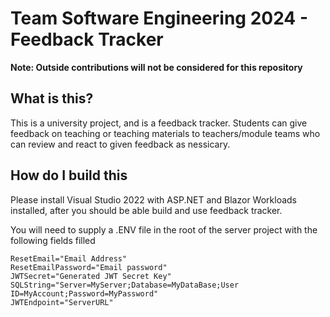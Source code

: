 # Team Software Engineering 2024 - Feedback Tracker
**Note: Outside contributions will not be considered for this repository**

## What is this?
This is a university project, and is a feedback tracker.
Students can give feedback on teaching or teaching materials to teachers/module teams who can review and react to given feedback as nessicary.


## How do I build this
Please install Visual Studio 2022 with ASP.NET and Blazor Workloads installed, after you should be able build and use feedback tracker.

You will need to supply a .ENV file in the root of the server project with the following fields filled
```
ResetEmail="Email Address"
ResetEmailPassword="Email password"
JWTSecret="Generated JWT Secret Key"
SQLString="Server=MyServer;Database=MyDataBase;User ID=MyAccount;Password=MyPassword"
JWTEndpoint="ServerURL"
```
